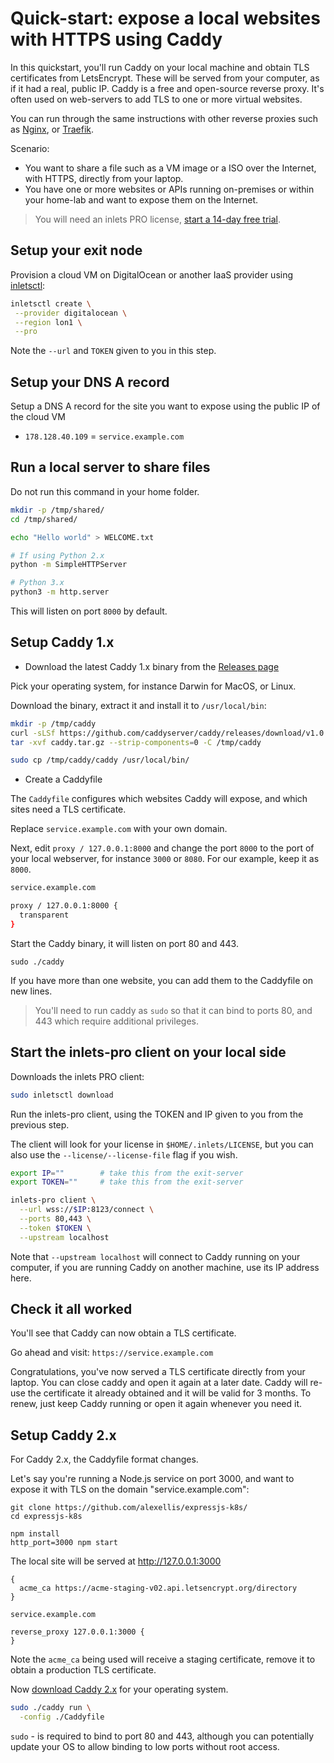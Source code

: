 # Quick-start: expose a local websites with HTTPS using Caddy

In this quickstart, you'll run Caddy on your local machine and obtain TLS certificates from LetsEncrypt. These will be served from your computer, as if it had a real, public IP. Caddy is a free and open-source reverse proxy. It's often used on web-servers to add TLS to one or more virtual websites.

You can run through the same instructions with other reverse proxies such as [Nginx](http://nginx.org), or [Traefik](https://traefik.io).

Scenario:
* You want to share a file such as a VM image or a ISO over the Internet, with HTTPS, directly from your laptop.
* You have one or more websites or APIs running on-premises or within your home-lab and want to expose them on the Internet.

> You will need an inlets PRO license, [start a 14-day free trial](https://inlets.dev/).

## Setup your exit node

Provision a cloud VM on DigitalOcean or another IaaS provider using [inletsctl](https://github.com/inlets/inletsctl):

```bash
inletsctl create \
 --provider digitalocean \
 --region lon1 \
 --pro
```

Note the `--url` and `TOKEN` given to you in this step.

## Setup your DNS A record

Setup a DNS A record for the site you want to expose using the public IP of the cloud VM

* `178.128.40.109` = `service.example.com`

## Run a local server to share files

Do not run this command in your home folder.

```bash
mkdir -p /tmp/shared/
cd /tmp/shared/

echo "Hello world" > WELCOME.txt

# If using Python 2.x
python -m SimpleHTTPServer

# Python 3.x
python3 -m http.server
```

This will listen on port `8000` by default.

## Setup Caddy 1.x

* Download the latest Caddy 1.x binary from the [Releases page](https://github.com/caddyserver/caddy/releases)

Pick your operating system, for instance Darwin for MacOS, or Linux.

Download the binary, extract it and install it to `/usr/local/bin`:

```bash
mkdir -p /tmp/caddy
curl -sLSf https://github.com/caddyserver/caddy/releases/download/v1.0.4/caddy_v1.0.4_darwin_amd64.zip > caddy.tar.gz
tar -xvf caddy.tar.gz --strip-components=0 -C /tmp/caddy

sudo cp /tmp/caddy/caddy /usr/local/bin/
```

* Create a Caddyfile

The `Caddyfile` configures which websites Caddy will expose, and which sites need a TLS certificate.

Replace `service.example.com` with your own domain.

Next, edit `proxy / 127.0.0.1:8000` and change the port `8000` to the port of your local webserver, for instance `3000` or `8080`. For our example, keep it as `8000`.

```sh
service.example.com

proxy / 127.0.0.1:8000 {
  transparent
}
```

Start the Caddy binary, it will listen on port 80 and 443.

```
sudo ./caddy
```

If you have more than one website, you can add them to the Caddyfile on new lines.

> You'll need to run caddy as `sudo` so that it can bind to ports 80, and 443 which require additional privileges.

## Start the inlets-pro client on your local side

Downloads the inlets PRO client:

```sh
sudo inletsctl download
```

Run the inlets-pro client, using the TOKEN and IP given to you from the previous step.

The client will look for your license in `$HOME/.inlets/LICENSE`, but you can also use the `--license/--license-file` flag if you wish.

```sh
export IP=""        # take this from the exit-server
export TOKEN=""     # take this from the exit-server

inlets-pro client \
  --url wss://$IP:8123/connect \
  --ports 80,443 \
  --token $TOKEN \
  --upstream localhost
```

Note that `--upstream localhost` will connect to Caddy running on your computer, if you are running Caddy on another machine, use its IP address here.

## Check it all worked

You'll see that Caddy can now obtain a TLS certificate.

Go ahead and visit: `https://service.example.com`

Congratulations, you've now served a TLS certificate directly from your laptop. You can close caddy and open it again at a later date. Caddy will re-use the certificate it already obtained and it will be valid for 3 months. To renew, just keep Caddy running or open it again whenever you need it.

## Setup Caddy 2.x

For Caddy 2.x, the Caddyfile format changes.

Let's say you're running a Node.js service on port 3000, and want to expose it with TLS on the domain "service.example.com":

```
git clone https://github.com/alexellis/expressjs-k8s/
cd expressjs-k8s

npm install
http_port=3000 npm start
```

The local site will be served at http://127.0.0.1:3000

```Caddyfile
{
  acme_ca https://acme-staging-v02.api.letsencrypt.org/directory
}

service.example.com

reverse_proxy 127.0.0.1:3000 {
}
```

Note the `acme_ca` being used will receive a staging certificate, remove it to obtain a production TLS certificate.

Now [download Caddy 2.x](https://caddyserver.com/download) for your operating system.

```bash
sudo ./caddy run \
  -config ./Caddyfile
```

`sudo` - is required to bind to port 80 and 443, although you can potentially update your OS to allow binding to low ports without root access.

